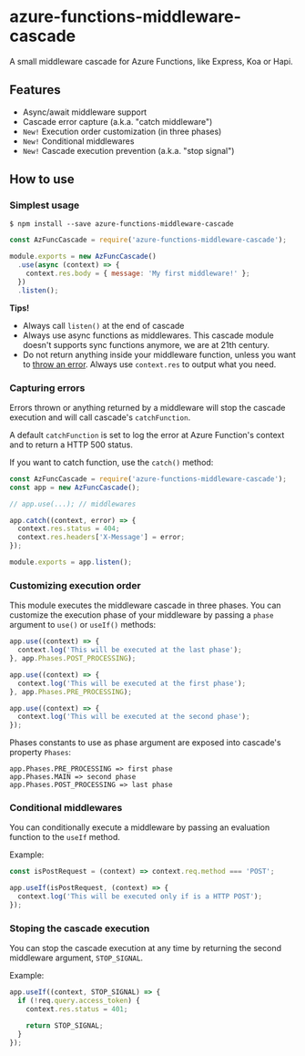 # azure-functions-middleware-cascade
A small middleware cascade for Azure Functions, like Express, Koa or Hapi.

## Features
- Async/await middleware support
- Cascade error capture (a.k.a. "catch middleware")
- `New!` Execution order customization (in three phases)
- `New!` Conditional middlewares
- `New!` Cascade execution prevention (a.k.a. "stop signal")

## How to use

### Simplest usage

```
$ npm install --save azure-functions-middleware-cascade
```

```javascript
const AzFuncCascade = require('azure-functions-middleware-cascade');

module.exports = new AzFuncCascade()
  .use(async (context) => {
    context.res.body = { message: 'My first middleware!' };
  })
  .listen();
```

**Tips!**
- Always call `listen()` at the end of cascade
- Always use async functions as middlewares. This cascade module doesn't supports sync functions anymore, we are at 21th century.
- Do not return anything inside your middleware function, unless you want to [throw an error](#capturing-errors). Always use `context.res` to output what you need.

### Capturing errors

Errors thrown or anything returned by a middleware will stop the cascade execution and will call cascade's `catchFunction`.

A default `catchFunction` is set to log the error at Azure Function's context and to return a HTTP 500 status.

If you want to catch function, use the `catch()` method:

```javascript
const AzFuncCascade = require('azure-functions-middleware-cascade');
const app = new AzFuncCascade();

// app.use(...); // middlewares

app.catch((context, error) => {
  context.res.status = 404;
  context.res.headers['X-Message'] = error;
});

module.exports = app.listen();
```

### Customizing execution order

This module executes the middleware cascade in three phases. You can customize the execution phase of your middleware by passing a `phase` argument to `use()` or `useIf()` methods:

```javascript
app.use((context) => {
  context.log('This will be executed at the last phase');
}, app.Phases.POST_PROCESSING);

app.use((context) => {
  context.log('This will be executed at the first phase');
}, app.Phases.PRE_PROCESSING);

app.use((context) => {
  context.log('This will be executed at the second phase');
});
```

Phases constants to use as phase argument are exposed into cascade's property `Phases`:

```
app.Phases.PRE_PROCESSING => first phase
app.Phases.MAIN => second phase
app.Phases.POST_PROCESSING => last phase
```

### Conditional middlewares

You can conditionally execute a middleware by passing an evaluation function to the `useIf` method.

Example:

```javascript
const isPostRequest = (context) => context.req.method === 'POST';

app.useIf(isPostRequest, (context) => {
  context.log('This will be executed only if is a HTTP POST');
});
```

### Stoping the cascade execution

You can stop the cascade execution at any time by returning the second middleware argument, `STOP_SIGNAL`.

Example:

```javascript
app.useIf((context, STOP_SIGNAL) => {
  if (!req.query.access_token) {
    context.res.status = 401;

    return STOP_SIGNAL;
  }
});
```